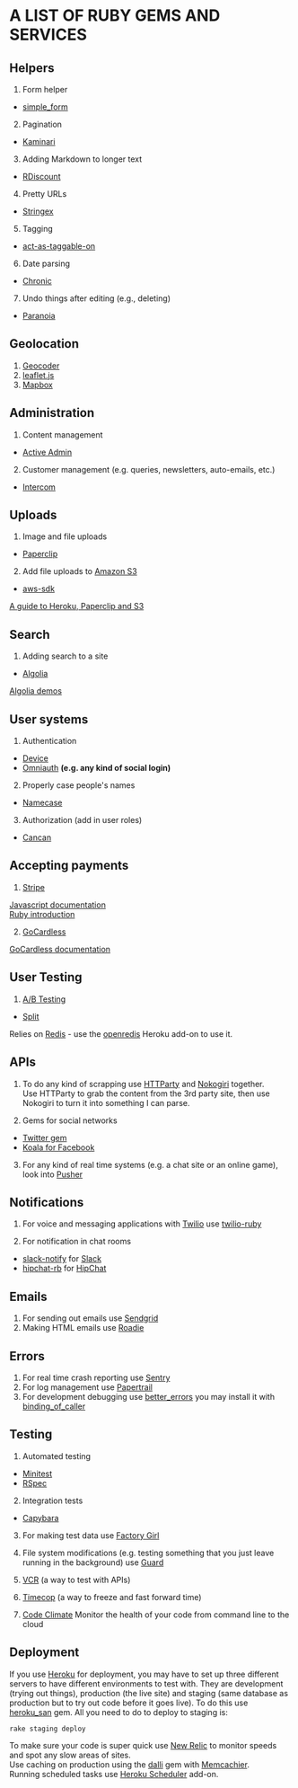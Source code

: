 # A LIST OF RUBY GEMS AND SERVICES 

## Helpers

1. Form helper
 * [simple_form](https://github.com/plataformatec/simple_form)  
2. Pagination
 * [Kaminari](https://github.com/amatsuda/kaminari)  
3. Adding Markdown to longer text  
 * [RDiscount](https://github.com/davidfstr/rdiscount)  
4. Pretty URLs  
 * [Stringex](https://github.com/rsl/stringex)  
5. Tagging  
 * [act-as-taggable-on](https://github.com/mbleigh/acts-as-taggable-on)  
6. Date parsing  
 * [Chronic](https://github.com/mojombo/chronic)  
7. Undo things after editing (e.g., deleting)  
 * [Paranoia](https://github.com/rubysherpas/paranoia)  

## Geolocation
1. [Geocoder](http://www.rubygeocoder.com/)  
2. [leaflet.js](http://leafletjs.com/)
3. [Mapbox](https://www.mapbox.com/)  

## Administration  
1. Content management  
 * [Active Admin](http://activeadmin.info/)  
2. Customer management (e.g. queries, newsletters, auto-emails, etc.)  
 * [Intercom](https://www.intercom.io/)  

## Uploads
1. Image and file uploads  
 * [Paperclip](https://github.com/thoughtbot/paperclip)  
2. Add file uploads to [Amazon S3](http://aws.amazon.com/)  
 * [aws-sdk](http://aws.amazon.com/sdk-for-ruby/)  

[A guide to Heroku, Paperclip and S3](https://devcenter.heroku.com/articles/paperclip-s3)  

## Search  
1. Adding search to a site  
 * [Algolia](http://www.algolia.com/)  

[Algolia demos](https://www.algolia.com/demo/autocomplete)  

## User systems
1. Authentication  
 * [Device](https://github.com/plataformatec/devise)
 * [Omniauth](https://github.com/intridea/omniauth) **(e.g. any kind of social login)**
2. Properly case people's names  
 * [Namecase](https://github.com/tenderlove/namecase)  
3. Authorization (add in user roles)
 * [Cancan](https://github.com/ryanb/cancan)  

## Accepting payments  
1. [Stripe](https://stripe.com/)

[Javascript documentation](https://stripe.com/docs/custom-form)  
[Ruby introduction](https://stripe.com/docs/api/ruby#intro)  

2. [GoCardless](https://gocardless.com/)  

[GoCardless documentation](https://github.com/gocardless/gocardless-ruby)  

## User Testing
1. [A/B Testing](https://en.wikipedia.org/wiki/A/B_testing)  
 * [Split](https://github.com/splitrb/split)  

Relies on [Redis](http://redis.io/) - use the [openredis](https://openredis.com/) Heroku add-on to use it.  

## APIs
1. To do any kind of scrapping use [HTTParty](https://github.com/jnunemaker/httparty) and [Nokogiri](http://www.nokogiri.org/) together.  
Use HTTParty to grab the content from the 3rd party site, then use Nokogiri to turn it into something I can parse.  

2. Gems for social networks  
 * [Twitter gem](https://github.com/sferik/twitter)
 * [Koala for Facebook](https://github.com/arsduo/koala)  

3. For any kind of real time systems (e.g. a chat site or an online game), look into [Pusher](https://pusher.com/)  

## Notifications
1. For voice and messaging applications with [Twilio](https://www.twilio.com/) use [twilio-ruby](https://github.com/stevegraham/twilio-rb)  

2. For notification in chat rooms
 * [slack-notify](https://github.com/sosedoff/slack-notify) for [Slack](https://slack.com/)
 * [hipchat-rb](https://github.com/hipchat/hipchat-rb) for [HipChat](https://www.hipchat.com/)

## Emails
1. For sending out emails use [Sendgrid](http://sendgrid.com/)
2. Making HTML emails use [Roadie](https://github.com/Mange/roadie)

## Errors
1. For real time crash reporting use [Sentry](https://getsentry.com/welcome/)
2. For log management use [Papertrail](https://papertrailapp.com/)
3. For development debugging use [better_errors](https://github.com/charliesome/better_errors) you may install it with [binding_of_caller](https://github.com/banister/binding_of_caller)

## Testing  
1. Automated testing
 * [Minitest](https://github.com/seattlerb/minitest)
 * [RSpec](https://github.com/rspec/rspec)

2. Integration tests
 * [Capybara](https://github.com/jnicklas/capybara)

3. For making test data use [Factory Girl](https://github.com/thoughtbot/factory_girl_rails)

4. File system modifications (e.g. testing something that you just leave running in the background) use [Guard](https://github.com/guard/guard)  

5. [VCR](https://github.com/vcr/vcr) (a way to test with APIs)

6. [Timecop](https://github.com/travisjeffery/timecop) (a way to freeze and fast forward time)

7. [Code Climate](https://codeclimate.com/) Monitor the health of your code from command line to the cloud 

## Deployment
If you use [Heroku](https://www.heroku.com/) for deployment, you may have to set up three different servers to have different environments to test with. They are development (trying out things), production (the live site) and staging (same database as production but to try out code before it goes live). To do this use [heroku_san](https://github.com/fastestforward/heroku_san) gem. All you need to do to deploy to staging is:  

```ruby
rake staging deploy
```  

To make sure your code is super quick use [New Relic](http://newrelic.com/) to monitor speeds and spot any slow areas of sites.  
Use caching on production using the [dalli](https://github.com/petergoldstein/dalli) gem with [Memcachier](https://www.memcachier.com/).  
Running scheduled tasks use [Heroku Scheduler](https://elements.heroku.com/addons/scheduler) add-on.
